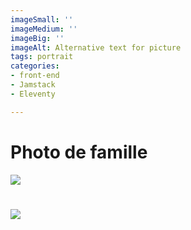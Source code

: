 ```yaml
---
imageSmall: ''
imageMedium: ''
imageBig: ''
imageAlt: Alternative text for picture
tags: portrait
categories:
- front-end
- Jamstack
- Eleventy

---
```

# Photo de famille

![](/images/portrait/woman-ga853b5f70_1920.jpg)

# ![](/images/portrait/woman-g90b2bffed_1920.jpg)